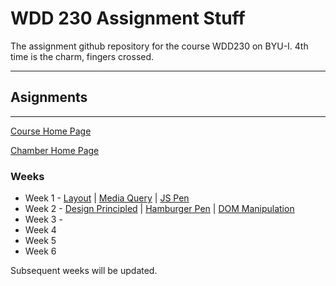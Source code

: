 # **WDD 230 Assignment Stuff**
The assignment github repository for the course WDD230 on BYU-I.
4th time is the charm, fingers crossed.

---

## Asignments
---
[Course Home Page](https://aj-kazza.github.io/wdd230/)

[Chamber Home Page](https://aj-kazza.github.io/wdd230/chamber/index.html)
### Weeks

- Week 1 - [Layout](https://aj-kazza.github.io/wdd230/week01/holygrail.html) | [Media Query](https://aj-kazza.github.io/wdd230/week01/media-query.html) | [JS Pen](https://codepen.io/aj-kazza/pen/yLQNyMw)
- Week 2 - [Design Principled](https://aj-kazza.github.io/wdd230/week02/design.html) | [Hamburger Pen](https://codepen.io/aj-kazza/pen/KKrVJzb) | [DOM Manipulation](https://aj-kazza.github.io/wdd230/week02/bom.html)
- Week 3 - 
- Week 4
- Week 5
- Week 6



Subsequent weeks will be updated.